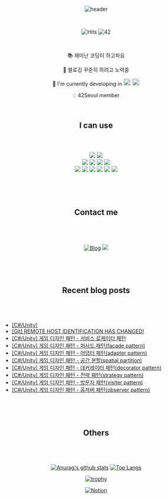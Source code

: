 <div align="center">
  
![header](https://capsule-render.vercel.app/api?type=cylinder&color=timeGradient&height=160&text=Sunhye%20Kim&fontSize=48&fontAlignY=45&desc=Hello%20World!&descAlignY=70&animation=fadeIn)


</br>

![Hits](https://hits.seeyoufarm.com/api/count/incr/badge.svg?url=https%3A%2F%2Fgithub.com%2Fmocha-kim%2Fhit-counter&count_bg=%230AABAE&title_bg=%23555555&title=hits)
![42](https://img.shields.io/badge/Born2Code-sunhkim-F5DF4D?style=flat&logo=42&logoColor=white)

</br>

📚  재미난 코딩이 하고파요

💌  블로깅 꾸준히 하려고 노력중
  
🔭  I'm currently developing in
<img src="https://profilinator.rishav.dev/skills-assets/cplusplus-original.svg" alt="C++" height="20"> <img src="https://profilinator.rishav.dev/skills-assets/csharp-original.svg" alt="C#" height="20">  
  
💡  42Seoul member

</br>
 

## I can use </br></br>
  
</br>

<img src="https://img.shields.io/badge/Unity-555555?style=for-the-badge&logo=Unity&logoColor=white">
<img src="https://img.shields.io/badge/Unreal%20Engine-555555?style=for-the-badge&logo=UnrealEngine&logoColor=white">
</br>
<img src="https://img.shields.io/badge/C-A8B9CC?style=for-the-badge&logo=C&logoColor=white">
<img src="https://img.shields.io/badge/C++-00599C?style=for-the-badge&logo=cplusplus&logoColor=white">
<img src="https://img.shields.io/badge/C%23-239120?style=for-the-badge&logo=csharp&logoColor=white">
<img src="https://img.shields.io/badge/Java-E48C2D?style=for-the-badge&logoColor=white">
</br>
<img src="https://img.shields.io/badge/Git-F05032?style=flat-square&logo=git&logoColor=white">
<img src="https://img.shields.io/badge/GitHub-181717?style=flat-square&logo=github&logoColor=white">
<img src="https://img.shields.io/badge/Slack-4A154B?style=flat-square&logo=slack&logoColor=white">
<img src="https://img.shields.io/badge/Notion-000000?style=flat-square&logo=notion&logoColor=white">
<img src="https://img.shields.io/badge/Figma-F24E1E?style=flat-square&logo=figma&logoColor=white">
<img src="https://img.shields.io/badge/Jira-0052CC?style=flat-square&logo=jira&logoColor=white">

</br></br></br>

## Contact me </br></br>
  
</br>

[![Blog](https://img.shields.io/badge/Naver%20Blog-03C75A?style=for-the-badge&logo=Naver&logoColor=white)](https://blog.naver.com/mocha-kim)
<img src="https://img.shields.io/badge/jsg2804@gmail.com-EA4335?style=for-the-badge&logo=Gmail&logoColor=white">

</br></br></br>

## Recent blog posts </br></br>
  
</div>
<div align="start">
  
</br>

<!-- BLOG-POST-LIST:START -->
- [[C#/Unity]](https://blog.naver.com/mocha-kim/223095033962)
- [[Git] REMOTE HOST IDENTIFICATION HAS CHANGED!](https://blog.naver.com/mocha-kim/223064918898)
- [[C#/Unity] 게임 디자인 패턴 -  서비스 로케이터 패턴](https://blog.naver.com/mocha-kim/223000766992)
- [[C#/Unity] 게임 디자인 패턴 -  퍼사드 패턴&lpar;facade pattern&rpar;](https://blog.naver.com/mocha-kim/222996615280)
- [[C#/Unity] 게임 디자인 패턴 -  어댑터 패턴&lpar;adapter pattern&rpar;](https://blog.naver.com/mocha-kim/222993088146)
- [[C#/Unity] 게임 디자인 패턴 -  공간 분할&lpar;spatial partition&rpar;](https://blog.naver.com/mocha-kim/222989239761)
- [[C#/Unity] 게임 디자인 패턴 -  데커레이터 패턴&lpar;decorator pattern&rpar;](https://blog.naver.com/mocha-kim/222986257814)
- [[C#/Unity] 게임 디자인 패턴 -  전략 패턴&lpar;strategy pattern&rpar;](https://blog.naver.com/mocha-kim/222983731456)
- [[C#/Unity] 게임 디자인 패턴 -  방문자 패턴&lpar;visiter pattern&rpar;](https://blog.naver.com/mocha-kim/222981614269)
- [[C#/Unity] 게임 디자인 패턴 - 옵저버 패턴&lpar;observer pattern&rpar;](https://blog.naver.com/mocha-kim/222979487666)
<!-- BLOG-POST-LIST:END -->

</div>

</br></br></br>
<div align="center">

## Others </br></br>
  
</br>

[![Anurag's github stats](https://github-readme-stats.vercel.app/api?username=mocha-kim&hide=issues&count_private=true&line_height=24&bg_color=363945&title_color=FFF29C&icon_color=FDAC53&text_color=C8FFCC)](https://github.com/anuraghazra/github-readme-stats)
[![Top Langs](https://github-readme-stats.vercel.app/api/top-langs/?username=mocha-kim&layout=compact&bg_color=363945&title_color=FFF29C&icon_color=FDAC53&text_color=C8FFCC)](https://github.com/anuraghazra/github-readme-stats)

[![trophy](https://github-profile-trophy.vercel.app/?username=mocha-kim&rank=-C&column=-1&theme=onedark)](https://github.com/ryo-ma/github-profile-trophy)

[![Notion](https://img.shields.io/badge/Notion%20Resume-000000?style=for-the-badge&logo=notion&logoColor=white)](https://www.notion.so/mocha-kim/9ad4337d4fbd47a483b15dd101f87440?pvs=4)

</div>

</br></br>
